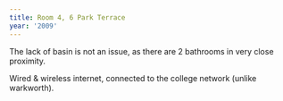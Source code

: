 ```yaml
---
title: Room 4, 6 Park Terrace
year: '2009'
---
```


The lack of basin is not an issue, as there are 2 bathrooms in very close proximity.

Wired & wireless internet, connected to the college network (unlike warkworth).